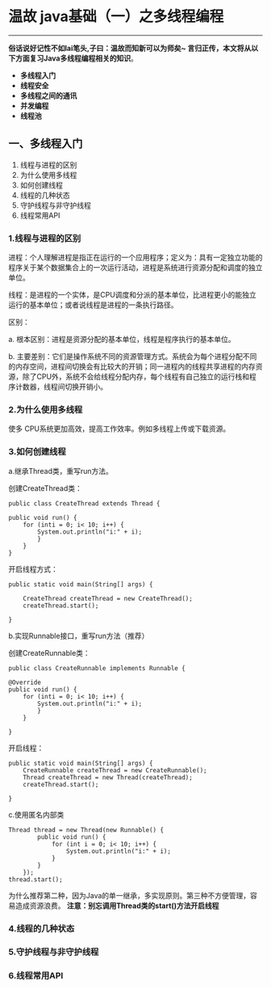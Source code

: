 # 温故 java基础（一）之多线程编程 #

----------
**俗话说好记性不如lai笔头,子曰：温故而知新可以为师矣~ 言归正传，本文将从以下方面复习Java多线程编程相关的知识**。



-  **多线程入门**
-  **线程安全**
-  **多线程之间的通讯**
-  **并发编程**
-  **线程池**
## 一、多线程入门 ##
1. 线程与进程的区别
2. 为什么使用多线程
3. 如何创建线程
4. 线程的几种状态
5. 守护线程与非守护线程
6. 线程常用API
 
### 1.线程与进程的区别 ###
进程：个人理解进程是指正在运行的一个应用程序；定义为：具有一定独立功能的程序关于某个数据集合上的一次运行活动，进程是系统进行资源分配和调度的独立单位。

线程：是进程的一个实体，是CPU调度和分派的基本单位，比进程更小的能独立运行的基本单位；或者说线程是进程的一条执行路径。

区别：

a. 根本区别：进程是资源分配的基本单位，线程是程序执行的基本单位。

b. 主要差别：它们是操作系统不同的资源管理方式。系统会为每个进程分配不同的内存空间，进程间切换会有比较大的开销；同一进程内的线程共享进程的内存资源，除了CPU外，系统不会给线程分配内存，每个线程有自己独立的运行栈和程序计数器，线程间切换开销小。
### 2.为什么使用多线程 ###
使多	CPU系统更加高效，提高工作效率。例如多线程上传或下载资源。

### 3.如何创建线程 ###
a.继承Thread类，重写run方法。

创建CreateThread类：

    public class CreateThread extends Thread {
	
	public void run() {
		for (inti = 0; i< 10; i++) {
			System.out.println("i:" + i);
			}
		}
	}
开启线程方式：

    public static void main(String[] args) {

		CreateThread createThread = new CreateThread();
		createThread.start();
		
	}

b.实现Runnable接口，重写run方法（推荐）

创建CreateRunnable类：
    
    public class CreateRunnable implements Runnable {

	@Override
	public void run() {
		for (inti = 0; i< 10; i++) {
			System.out.println("i:" + i);
			}
		}

	}
	
开启线程：

    public static void main(String[] args) {
		CreateRunnable createThread = new CreateRunnable();
		Thread createThread = new Thread(createThread);
		createThread.start();
		
	}
    
    
    

c.使用匿名内部类

    Thread thread = new Thread(new Runnable() {
			public void run() {
				for (int i = 0; i< 10; i++) {
					System.out.println("i:" + i);
				}
			}
		});
	thread.start();


为什么推荐第二种，因为Java的单一继承，多实现原则。第三种不方便管理，容易造成资源浪费。
**注意：别忘调用Thread类的start()方法开启线程**
### 4.线程的几种状态 ###


### 5.守护线程与非守护线程 ###

### 6.线程常用API ###


